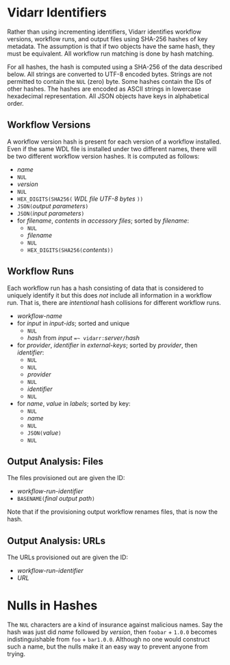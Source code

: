 # Vidarr Identifiers
Rather than using incrementing identifiers, Vidarr identifies workflow
versions, workflow runs, and output files using SHA-256 hashes of key metadata.
The assumption is that if two objects have the same hash, they must be
equivalent. All workflow run matching is done by hash matching.

For all hashes, the hash is computed using a SHA-256 of the data described
below. All strings are converted to UTF-8 encoded bytes. Strings are not
permitted to contain the `NUL` (zero) byte. Some hashes contain the IDs of
other hashes. The hashes are encoded as ASCII strings in lowercase hexadecimal
representation. All JSON objects have keys in alphabetical order.

## Workflow Versions
A workflow version hash is present for each version of a workflow installed.
Even if the same WDL file is installed under two different names, there will be
two different workflow version hashes. It is computed as follows:

- _name_
- `NUL`
- _version_
- `NUL`
- `HEX_DIGITS(SHA256(` _WDL file UTF-8 bytes_ `))`
- `JSON(`_output parameters_`)`
- `JSON(`_input parameters_`)`
- for _filename_, _contents_ in _accessory files_; sorted by _filename_:
  - `NUL`
  - _filename_
  - `NUL`
  - `HEX_DIGITS(SHA256(`_contents_`))`

## Workflow Runs
Each workflow run has a hash consisting of data that is considered to uniquely
identify it but this does *not* include all information in a workflow run. That
is, there are *intentional* hash collisions for different workflow runs.

- _workflow-name_
- for _input_ in _input-ids_; sorted and unique
  - `NUL`
  - _hash_ from _input_ `=~ vidarr:`_server_`/`_hash_
- for _provider_, _identifier_ in _external-keys_; sorted by _provider_, then _identifier_:
  - `NUL`
  - `NUL`
  - _provider_
  - `NUL`
  - _identifier_
  - `NUL`
- for _name_, _value_ in _labels_; sorted by key:
  - `NUL`
  - _name_
  - `NUL`
  - `JSON(`_value_`)`
  - `NUL`

## Output Analysis: Files
The files provisioned out are given the ID:

- _workflow-run-identifier_
- `BASENAME(`_final output path_`)`

Note that if the provisioning output workflow renames files, that is now the hash.

## Output Analysis: URLs
The URLs provisioned out are given the ID:

- _workflow-run-identifier_
- _URL_

# Nulls in Hashes
The `NUL` characters are a kind of insurance against malicious names. Say the
hash was just did _name_ followed by _version_, then `foobar` + `1.0.0` becomes
indistinguishable from `foo` + `bar1.0.0`. Although no one would construct such
a name, but the nulls make it an easy way to prevent anyone from trying.
